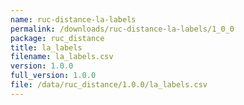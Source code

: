 ```yaml
---
name: ruc-distance-la-labels
permalink: /downloads/ruc-distance-la-labels/1_0_0
package: ruc_distance
title: la_labels
filename: la_labels.csv
version: 1.0.0
full_version: 1.0.0
file: /data/ruc_distance/1.0.0/la_labels.csv
---
```

